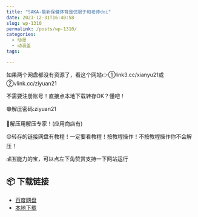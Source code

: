 ```yaml
---
title: "SAKA-最新保健体育是仅限于和老师doi"
date: 2023-12-31T16:40:58
slug: wp-1310
permalink: /posts/wp-1310/
categories:
  - 动漫
  - 动漫盖
tags:

---
```


如果两个网盘都没有资源了，看这个网站👉①link3.cc/xianyu21或②vlink.cc/ziyuan21

不需要注册账号！直接点本地下载转存OK？懂吧！

🟢解压密码:ziyuan21

🔵解压用解压专家！(应用商店有)

🟡转存的链接网盘有教程！一定要看教程！按教程操作！不按教程操作你不会解压！

💰🈶能力的宝，可以点左下角赞赏支持一下网站运行

## 📦 下载链接
- [百度网盘](https://blziyuan21.com/pay-download/1310?key=907d68abfe&down_id=0)
- [本地下载](https://blziyuan21.com/pay-download/1310?key=907d68abfe&down_id=1)

